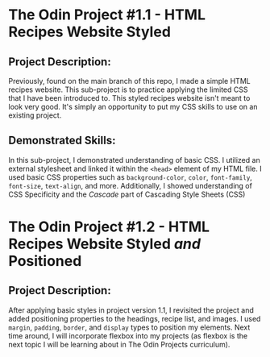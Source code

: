 # The Odin Project #1.1 - HTML Recipes Website Styled

## Project Description:
Previously, found on the main branch of this repo, I made a simple HTML recipes website. This sub-project is to practice applying the limited CSS that I have been introduced to. This styled recipes website isn't meant to look very good. It's simply an opportunity to put my CSS skills to use on an existing project.

## Demonstrated Skills:
In this sub-project, I demonstrated understanding of basic CSS. I utilized an external stylesheet and linked it within the `<head>` element of my HTML file. I used basic CSS properties such as `background-color`, `color`, `font-family`, `font-size`, `text-align`, and more. Additionally, I showed understanding of CSS Specificity and the *Cascade* part of Cascading Style Sheets (CSS)

# The Odin Project #1.2 - HTML Recipes Website Styled *and* Positioned

## Project Description:
After applying basic styles in project version 1.1, I revisited the project and
added positioning properties to the headings, recipe list, and images. I used `margin`, `padding`, `border`, and `display` types to position my elements.
Next time around, I will incorporate flexbox into my projects (as flexbox is the next topic I will be learning about in The Odin Projects curriculum).